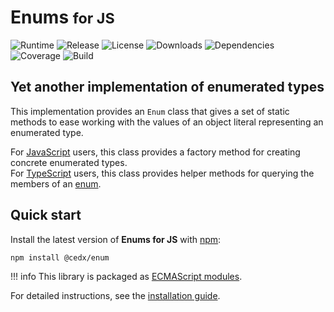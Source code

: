# Enums <small>for JS</small>
![Runtime](https://img.shields.io/node/v/@cedx/enum.svg) ![Release](https://img.shields.io/npm/v/@cedx/enum.svg) ![License](https://img.shields.io/npm/l/@cedx/enum.svg) ![Downloads](https://img.shields.io/npm/dt/@cedx/enum.svg) ![Dependencies](https://david-dm.org/cedx/enum.js.svg) ![Coverage](https://coveralls.io/repos/github/cedx/enum.js/badge.svg) ![Build](https://travis-ci.com/cedx/enum.js.svg)

## Yet another implementation of enumerated types
This implementation provides an `Enum` class that gives a set of static methods to ease working with the values of an object literal representing an enumerated type.

For [JavaScript](https://developer.mozilla.org/en-US/docs/Web/JavaScript) users, this class provides a factory method for creating concrete enumerated types.  
For [TypeScript](https://www.typescriptlang.org) users, this class provides helper methods for querying the members of an [enum](https://www.typescriptlang.org/docs/handbook/enums.html).


## Quick start
Install the latest version of **Enums for JS** with [npm](https://www.npmjs.com):

```shell
npm install @cedx/enum
```

!!! info
    This library is packaged as [ECMAScript modules](https://nodejs.org/api/esm.html).

For detailed instructions, see the [installation guide](installation.md).
